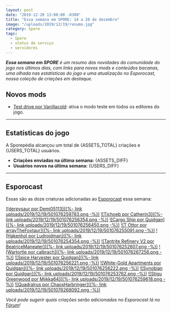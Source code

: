 ```yaml
---
layout: post
date: "2019-12-20 13:00:00 -0300"
title: "Essa semana em SPORE: 14 a 20 de dezembro"
image: "/uploads/2019/12/19/resumo.jpg"
category: Spore
tags:
  - Spore
  - status de serviço
  - servidores
---
```


_**Essa semana em SPORE** é um resumo das novidades da comunidade do jogo nos últimos dias, com links para novos mods e conteúdos bacanas, uma olhada nas estatísticas do jogo e uma atualização no Esporocast, nossa coleção de criações em destaque._

## Novos mods

- [Test drive por Vanillacold](http://davoonline.com/phpBB3/viewtopic.php?f=117&t=9480): ativa o modo teste em todos os editores do jogo.

***

## Estatísticas do jogo

A Sporepédia alcançou um total de {ASSETS_TOTAL} criações e {USERS_TOTAL} usuários.

- **Criações enviadas na última semana:** {ASSETS_DIFF}
- **Usuários novos na última semana:** {USERS_DIFF}

***

## Esporocast

Essas são as doze criaturas adicionadas ao [Esporocast](http://www.spore.com/sporepedia#qry=ssc-501057576550) essa semana:

[![derpysaur por Demi05113]({%- link uploads/2019/12/19/501076259783.png -%})](http://www.spore.com/sporepedia#qry=sast-501076259783%3Assc-501057576550)
[![Tichoeb por Catherin3]({%- link uploads/2019/12/19/501076256354.png -%})](http://www.spore.com/sporepedia#qry=sast-501076256354%3Assc-501057576550)
[![Cargo Ship por Quidgan]({%- link uploads/2019/12/19/501076256450.png -%})](http://www.spore.com/sporepedia#qry=sast-501076256450%3Assc-501057576550)
[![T Ottor por arrayTheFoxtaur]({%- link uploads/2019/12/19/501076255091.png -%})](http://www.spore.com/sporepedia#qry=sast-501076255091%3Assc-501057576550)
[![Hakenhol por Ludroidman]({%- link uploads/2019/12/19/501076254354.png -%})](http://www.spore.com/sporepedia#qry=sast-501076254354%3Assc-501057576550)
[![Tantrite Refinery V2 por BeatriceManeater]({%- link uploads/2019/12/19/501076252607.png -%})](http://www.spore.com/sporepedia#qry=sast-501076252607%3Assc-501057576550)
[![Wartortle por calbrach]({%- link uploads/2019/12/19/501076267256.png -%})](http://www.spore.com/sporepedia#qry=sast-501076267256%3Assc-501057576550)
[![Spice Harvester por Quidgan]({%- link uploads/2019/12/19/501076256221.png -%})](http://www.spore.com/sporepedia#qry=sast-501076256221%3Assc-501057576550)
[![White-Gold Apartments por Quidgan]({%- link uploads/2019/12/19/501076256222.png -%})](http://www.spore.com/sporepedia#qry=sast-501076256222%3Assc-501057576550)
[![Synobian por Quidgan]({%- link uploads/2019/12/19/501076253762.png -%})](http://www.spore.com/sporepedia#qry=sast-501076253762%3Assc-501057576550)
[![Stigu Greenwood por Miikka64]({%- link uploads/2019/12/19/501076259618.png -%})](http://www.spore.com/sporepedia#qry=sast-501076259618%3Assc-501057576550)
[![Quadralrus por ChaosHarbringer]({%- link uploads/2019/12/19/501076268092.png -%})](http://www.spore.com/sporepedia#qry=sast-501076268092%3Assc-501057576550)
  
_Você pode sugerir quais criações serão adicionadas no Esporocast lá no [Fórum](https://forum.esporo.net/d/18-conheca-o-esporocast)!_
